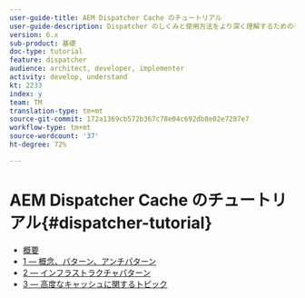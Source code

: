 ```yaml
---
user-guide-title: AEM Dispatcher Cache のチュートリアル
user-guide-description: Dispatcher のしくみと使用方法をより深く理解するためのチュートリアルです。
version: 6.x
sub-product: 基礎
doc-type: tutorial
feature: dispatcher
audience: architect, developer, implementer
activity: develop, understand
kt: 2233
index: y
team: TM
translation-type: tm+mt
source-git-commit: 172a1369cb572b367c78e04c692db8e02e7287e7
workflow-type: tm+mt
source-wordcount: '37'
ht-degree: 72%

---
```



# AEM Dispatcher Cache のチュートリアル{#dispatcher-tutorial}

+ [概要](overview.md)
+ [1 — 概念、パターン、アンチパターン](chapter-1.md)
+ [2 — インフラストラクチャパターン](chapter-2.md)
+ [3 — 高度なキャッシュに関するトピック](chapter-3.md)
